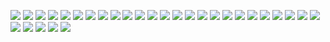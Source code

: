 ![](https://waylonwalker.com/stories/using-my-notes-bash.png)
![](https://waylonwalker.com/stories/want-to-break-into-data-science-start-building.png)
![](https://waylonwalker.com/stories/use-venv.png)
![](https://waylonwalker.com/stories/shrare-knowledge-dont-hold-tight.png)
![](https://waylonwalker.com/stories/three-ds-openings.png)
![](https://waylonwalker.com/stories/running-ci-for-hacktoberfest-kedro.png)
![](https://waylonwalker.com/stories/share-knowledge-someone-needs.png)
![](https://waylonwalker.com/stories/quick-tdb.png)
![](https://waylonwalker.com/stories/progress-over-perfection-comment.png)
![](https://waylonwalker.com/stories/practice-learning-new-takes-lots.png)
![](https://waylonwalker.com/stories/practice-adjacent-technology-change-thinking.png)
![](https://waylonwalker.com/stories/practice-in-small-increments-big-impact.png)
![](https://waylonwalker.com/stories/power-is-nothing-without-control.png)
![](https://waylonwalker.com/stories/new-post-fix-git-commit-author.png)
![](https://waylonwalker.com/stories/new-post-k166.png)
![](https://waylonwalker.com/stories/new-post-designing-kedro-router.png)
![](https://waylonwalker.com/stories/kedro-run-only-missing.png)
![](https://waylonwalker.com/stories/kedro-5680-merged.png)
![](https://waylonwalker.com/stories/kedro-pull-568-nearly-complete.png)
![](https://waylonwalker.com/stories/kedro-2-new-issues.png)
![](https://waylonwalker.com/stories/itertools.product-cars-regions.png)
![](https://waylonwalker.com/stories/kedro-0_16_6-released.png)
![](https://waylonwalker.com/stories/im-in-second-brain-list.png)
![](https://waylonwalker.com/stories/hacktoberfest-2020-kedro-538-tests-pass.png)
![](https://waylonwalker.com/stories/discovered-social-cards.png)
![](https://waylonwalker.com/stories/find-kedro-de1-contributor.png)
![](https://waylonwalker.com/stories/disable-base-pip.png)
![](https://waylonwalker.com/stories/TIL-pip-install-square-bracket.png)
![](https://waylonwalker.com/stories/TIL-xyours-xtheirs.png)
![](https://waylonwalker.com/stories/TIL-kedro-sorts-nodes.png)
